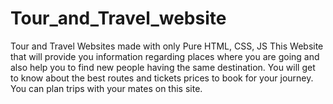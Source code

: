 # Tour_and_Travel_website
Tour and Travel Websites made with only Pure HTML, CSS, JS 
This Website that will provide you information regarding places where you are going and also help you to find new people having the same destination. 
You will get to know about the best routes and tickets prices to book for your journey. 
You can plan trips with your mates on this site. 
